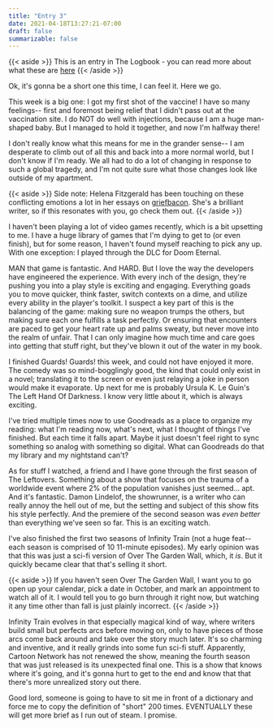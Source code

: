 ```yaml
---
title: "Entry 3"
date: 2021-04-18T13:27:21-07:00
draft: false
summarizable: false
---
```


{{< aside >}} This is an entry in The Logbook - you can read more about what these are [here](/posts/logbook) {{< /aside >}}

Ok, it's gonna be a short one this time, I can feel it. Here we go.

This week is a big one: I got my first shot of the vaccine! I have so many feelings-- first and foremost being relief that I didn't pass out at the vaccination site. I do NOT do well with injections, because I am a huge man-shaped baby. But I managed to hold it together, and now I'm halfway there!

I don't really know what this means for me in the grander sense-- I am desperate to climb out of all this and back into a more normal world, but I don't know if I'm ready. We all had to do a lot of changing in response to such a global tragedy, and I'm not quite sure what those changes look like outside of my apartment.

{{< aside >}} Side note: Helena Fitzgerald has been touching on these conflicting emotions a lot in her essays on [griefbacon](https://griefbacon.substack.com/). She's a brilliant writer, so if this resonates with you, go check them out. {{< /aside >}}

I haven't been playing a lot of video games recently, which is a bit upsetting to me. I have a huge library of games that I'm dying to get to (or even finish), but for some reason, I haven't found myself reaching to pick any up. With one exception: I played through the DLC for Doom Eternal. 

MAN that game is fantastic. And HARD. But I love the way the developers have engineered the experience. With every inch of the design, they're pushing you into a play style is exciting and engaging. Everything goads you to move quicker, think faster, switch contexts on a dime, and utilize every ability in the player's toolkit. I suspect a key part of this is the balancing of the game: making sure no weapon trumps the others, but making sure each one fulfills a task perfectly. Or ensuring that encounters are paced to get your heart rate up and palms sweaty, but never move into the realm of unfair. That I can only imagine how much time and care goes into getting that stuff right, but they've blown it out of the water in my book.

I finished Guards! Guards! this week, and could not have enjoyed it more. The comedy was so mind-bogglingly good, the kind that could only exist in a novel; translating it to the screen or even just relaying a joke in person would make it evaporate. Up next for me is probably Ursula K. Le Guin's The Left Hand Of Darkness. I know very little about it, which is always exciting.

I've tried multiple times now to use Goodreads as a place to organize my reading: what I'm reading now, what's next, what I thought of things I've finished. But each time it falls apart. Maybe it just doesn't feel right to sync something so analog with something so digital. What can Goodreads do that my library and my nightstand can't?

As for stuff I watched, a friend and I have gone through the first season of The Leftovers. Something about a show that focuses on the trauma of a worldwide event where 2% of the population vanishes just seemed... apt. And it's fantastic. Damon Lindelof, the showrunner, is a writer who can really annoy the hell out of me, but the setting and subject of this show fits his style perfectly. And the premiere of the second season was _even better_ than everything we've seen so far. This is an exciting watch.

I've also finished the first two seasons of Infinity Train (not a huge feat-- each season is comprised of 10 11-minute episodes). My early opinion was that this was just a sci-fi version of Over The Garden Wall, which, it _is_. But it quickly became clear that that's selling it short.

{{< aside >}} If you haven't seen Over The Garden Wall, I want you to go open up your calendar, pick a date in October, and mark an appointment to watch all of it. I would tell you to go burn through it right now, but watching it any time other than fall is just plainly incorrect.  {{< /aside >}}

Infinity Train evolves in that especially magical kind of way, where writers build small but perfects arcs before moving on, only to have pieces of those arcs come back around and take over the story much later. It's so charming and inventive, and it really grinds into some fun sci-fi stuff. Apparently, Cartoon Network has not renewed the show, meaning the fourth season that was just released is its unexpected final one. This is a show that knows where it's going, and it's gonna hurt to get to the end and know that that there's more unrealized story out there.

Good lord, someone is going to have to sit me in front of a dictionary and force me to copy the definition of "short" 200 times. EVENTUALLY these will get more brief as I run out of steam. I promise.
